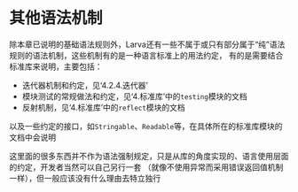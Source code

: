 # **其他语法机制**

除本章已说明的基础语法规则外，Larva还有一些不属于或只有部分属于“纯”语法规则的语法机制，这些机制有的是一种语言标准上的用法约定，
有的是需要结合标准库来说明，主要包括：

* 迭代器机制和约定，见‘4.2.4.迭代器’
* 模块测试的常规做法和约定，见‘4.标准库’中的`testing`模块的文档
* 反射机制，见‘4.标准库’中的`reflect`模块的文档

以及一些约定的接口，如`Stringable`、`Readable`等，在具体所在的标准库模块的文档中会说明

这里面的很多东西并不作为语法强制规定，只是从库的角度实现的、语言使用层面的约定，开发者当然可以自己另行一套
（就像不使用异常而采用错误返回值机制一样），但一般应该没有什么理由去特立独行
